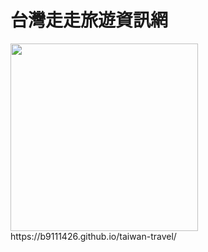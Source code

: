 
# 台灣走走旅遊資訊網
<img width="300" src="https://i.imgur.com/LlZtJzM.png"/>
https://b9111426.github.io/taiwan-travel/
